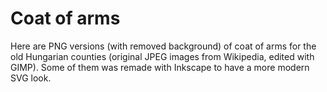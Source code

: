 
# Coat of arms

Here are PNG versions (with removed background) of coat of arms for the old Hungarian counties (original JPEG images from Wikipedia, edited with GIMP).
Some of them was remade with Inkscape to have a more modern SVG look.
